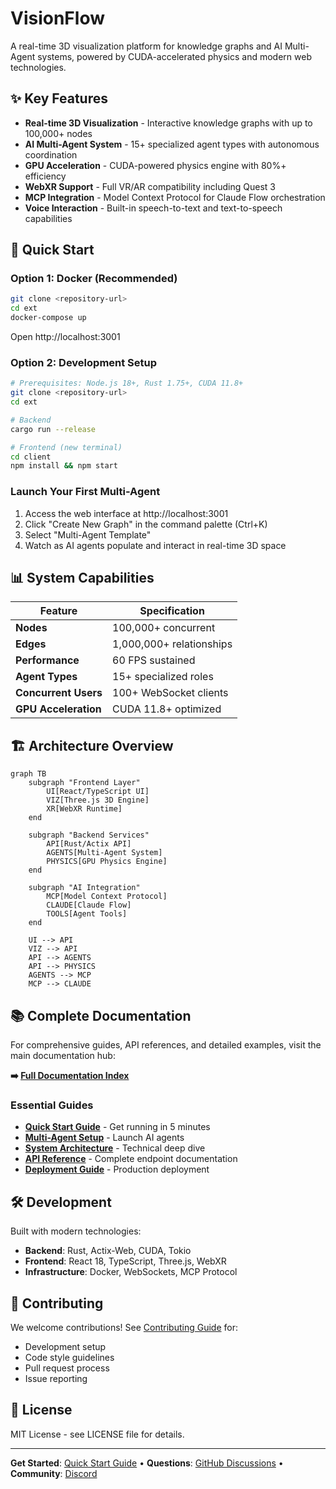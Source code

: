 # VisionFlow

A real-time 3D visualization platform for knowledge graphs and AI Multi-Agent systems, powered by CUDA-accelerated physics and modern web technologies.

## ✨ Key Features

- **Real-time 3D Visualization** - Interactive knowledge graphs with up to 100,000+ nodes
- **AI Multi-Agent System** - 15+ specialized agent types with autonomous coordination  
- **GPU Acceleration** - CUDA-powered physics engine with 80%+ efficiency
- **WebXR Support** - Full VR/AR compatibility including Quest 3
- **MCP Integration** - Model Context Protocol for Claude Flow orchestration
- **Voice Interaction** - Built-in speech-to-text and text-to-speech capabilities

## 🚀 Quick Start

### Option 1: Docker (Recommended)
```bash
git clone <repository-url>
cd ext
docker-compose up
```
Open http://localhost:3001

### Option 2: Development Setup
```bash
# Prerequisites: Node.js 18+, Rust 1.75+, CUDA 11.8+
git clone <repository-url>
cd ext

# Backend
cargo run --release

# Frontend (new terminal)
cd client
npm install && npm start
```

### Launch Your First Multi-Agent
1. Access the web interface at http://localhost:3001
2. Click "Create New Graph" in the command palette (Ctrl+K)
3. Select "Multi-Agent Template" 
4. Watch as AI agents populate and interact in real-time 3D space

## 📊 System Capabilities

| Feature | Specification |
|---------|---------------|
| **Nodes** | 100,000+ concurrent |
| **Edges** | 1,000,000+ relationships |
| **Performance** | 60 FPS sustained |
| **Agent Types** | 15+ specialized roles |
| **Concurrent Users** | 100+ WebSocket clients |
| **GPU Acceleration** | CUDA 11.8+ optimized |

## 🏗️ Architecture Overview

```mermaid
graph TB
    subgraph "Frontend Layer"
        UI[React/TypeScript UI]
        VIZ[Three.js 3D Engine]
        XR[WebXR Runtime]
    end
    
    subgraph "Backend Services"  
        API[Rust/Actix API]
        AGENTS[Multi-Agent System]
        PHYSICS[GPU Physics Engine]
    end
    
    subgraph "AI Integration"
        MCP[Model Context Protocol]
        CLAUDE[Claude Flow]
        TOOLS[Agent Tools]
    end
    
    UI --> API
    VIZ --> API  
    API --> AGENTS
    API --> PHYSICS
    AGENTS --> MCP
    MCP --> CLAUDE
```

## 📚 Complete Documentation

For comprehensive guides, API references, and detailed examples, visit the main documentation hub:

**➡️ [Full Documentation Index](/docs/index.md)**

### Essential Guides
- **[Quick Start Guide](/docs/quick-start.md)** - Get running in 5 minutes
- **[Multi-Agent Setup](/docs/quick-start-multi-agent.md)** - Launch AI agents  
- **[System Architecture](/docs/architecture/system-overview.md)** - Technical deep dive
- **[API Reference](/docs/api/index.md)** - Complete endpoint documentation
- **[Deployment Guide](/docs/deployment/docker.md)** - Production deployment

## 🛠️ Development

Built with modern technologies:
- **Backend**: Rust, Actix-Web, CUDA, Tokio
- **Frontend**: React 18, TypeScript, Three.js, WebXR
- **Infrastructure**: Docker, WebSockets, MCP Protocol

## 🤝 Contributing

We welcome contributions! See [Contributing Guide](/docs/contributing.md) for:
- Development setup
- Code style guidelines  
- Pull request process
- Issue reporting

## 📝 License

MIT License - see LICENSE file for details.

---

**Get Started**: [Quick Start Guide](/docs/quick-start.md) • **Questions**: [GitHub Discussions](https://github.com/visionflow/visionflow/discussions) • **Community**: [Discord](https://discord.gg/visionflow)